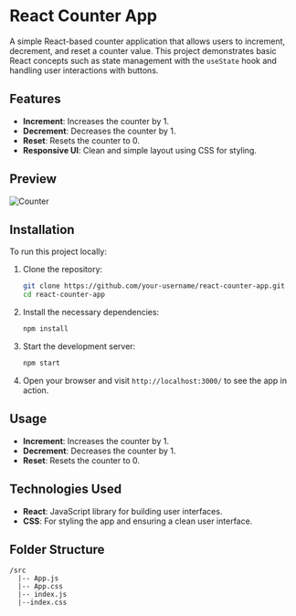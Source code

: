 # React Counter App

A simple React-based counter application that allows users to increment, decrement, and reset a counter value. This project demonstrates basic React concepts such as state management with the `useState` hook and handling user interactions with buttons.

## Features

- **Increment**: Increases the counter by 1.
- **Decrement**: Decreases the counter by 1.
- **Reset**: Resets the counter to 0.
- **Responsive UI**: Clean and simple layout using CSS for styling.

## Preview

![Counter](https://github.com/user-attachments/assets/9340d6c6-aa12-44b1-a130-49bb0d6b02e4)

## Installation

To run this project locally:

1. Clone the repository:

   ```bash
   git clone https://github.com/your-username/react-counter-app.git
   cd react-counter-app
   ```

2. Install the necessary dependencies:

   ```bash
   npm install
   ```

3. Start the development server:

   ```bash
   npm start
   ```

4. Open your browser and visit `http://localhost:3000/` to see the app in action.

## Usage

- **Increment**: Increases the counter by 1.
- **Decrement**: Decreases the counter by 1.
- **Reset**: Resets the counter to 0.

## Technologies Used

- **React**: JavaScript library for building user interfaces.
- **CSS**: For styling the app and ensuring a clean user interface.

## Folder Structure

```
/src
  |-- App.js        
  |-- App.css
  |-- index.js
  |--index.css
```


